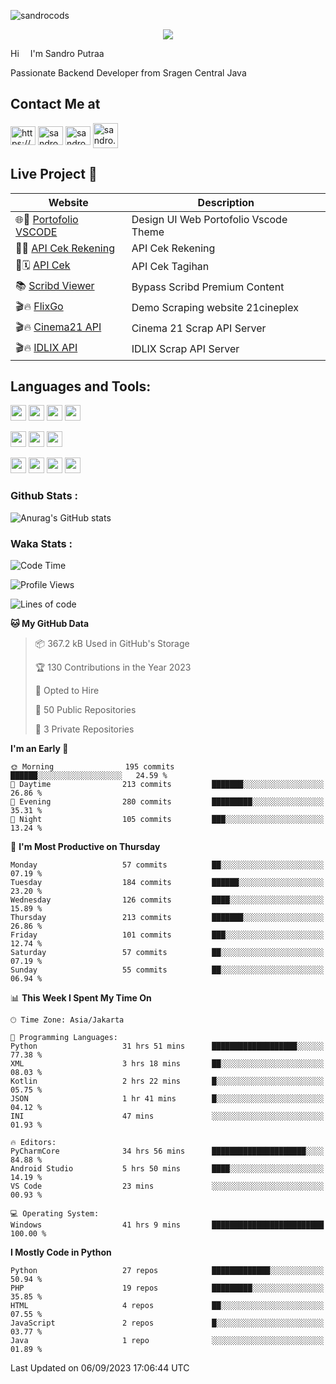 

![sandrocods](https://cardivo.vercel.app/api?name=Martinus%20Krisandro%20Perdana%20Putra&description=Junior%20Backend%20Developer&image=https://avatars.githubusercontent.com/u/59155826?v=4&backgroundColor=%23ecf0f1)
<p align="center" style="p3">
<a href="https://github.com/antonkomarev/github-profile-views-counter">
    <img align="center"  src="https://komarev.com/ghpvc/?username=sandrocods&style=for-the-badge">
</a>
</p>

Hi <img src="https://media.giphy.com/media/hvRJCLFzcasrR4ia7z/giphy.gif" width="10px"> I'm Sandro Putraa

Passionate Backend Developer from Sragen Central Java

## Contact Me at

<p align="left">
    <a href="https://www.linkedin.com/in/sandro-putraa-34b80a19b/" target="blank"><img align="center" src="https://raw.githubusercontent.com/rahuldkjain/github-profile-readme-generator/master/src/images/icons/Social/linked-in-alt.svg" alt="https://www.linkedin.com/in/sandro-putraa-34b80a19b/" height="30" width="40" /></a>
    <a href="https://fb.com/sandro.putraaa" target="blank"><img align="center" src="https://raw.githubusercontent.com/rahuldkjain/github-profile-readme-generator/master/src/images/icons/Social/facebook.svg" alt="sandro.putraaa" height="30" width="40" /></a>
    <a href="https://instagram.com/sandro.putraa" target="blank"><img align="center" src="https://raw.githubusercontent.com/rahuldkjain/github-profile-readme-generator/master/src/images/icons/Social/instagram.svg" alt="sandro.putraa" height="30" width="40" /></a>
    <a href="https://wakatime.com/@sandrocods" target="blank"><img align="center" src="https://wakatime.com/static/img/wakatime-logo-text-vertical.png" alt="sandro.putraa" height="40" width="40" /></a>
   
</p>

## Live Project 🚀


| Website             | Description     |
| ----------------- | --- |
| 🌐👤 [Portofolio VSCODE](http://47.88.53.4:1872/porto/)| Design UI Web Portofolio Vscode Theme |
| 📑👤 [API Cek Rekening](http://47.88.53.4:3333/api/docs) | API Cek Rekening |
| 📑🗓 [API Cek](http://47.88.53.4:1111/api/docs) | API Cek Tagihan |
| 📚 [Scribd Viewer](http://sandroputraa.my.id/scribd/) | Bypass Scribd Premium Content |
| 🎬🔥 [FlixGo](https://testflsk.sandroputraa.com/) | Demo Scraping website 21cineplex  |
| 🎬🔥 [Cinema21 API](https://cinema-21-scrapper.vercel.app/) | Cinema 21 Scrap API Server |
| 🎬🔥 [IDLIX API](https://idlix-api.vercel.app/) | IDLIX Scrap API Server |



## Languages and Tools:

<img src="https://img.shields.io/badge/-Git-white?style=for-the-badge&logo=git" height="25" /></img>
<img src="https://img.shields.io/badge/-GitHub-white?style=for-the-badge&logo=github&logoColor=007ACC" height="25" /></img> <img src="https://img.shields.io/badge/-VS%20Code-white?style=for-the-badge&logo=visual-studio-code&logoColor=007ACC" height="25" /></img> <img src="https://img.shields.io/badge/-Pycharm-white?style=for-the-badge&logo=pycharm&logoColor=007ACC" height="25" /></img>

<img src="https://img.shields.io/badge/-Laravel-white?style=for-the-badge&logo=laravel&logoColor=007ACC" height="25" /></img>
<img src="https://img.shields.io/badge/-Flask-white?style=for-the-badge&logo=flask&logoColor=007ACC" height="25" /></img>
<img src="https://img.shields.io/badge/-Selenium-white?style=for-the-badge&logo=selenium&logoColor=007ACC" height="25" /></img>

<img src="https://img.shields.io/badge/-Python-white?style=for-the-badge&logo=python&logoColor=007ACC" height="25" /></img>
<img src="https://img.shields.io/badge/-Php-white?style=for-the-badge&logo=php&logoColor=007ACC" height="25" /></img>
<img src="https://img.shields.io/badge/-java-white?style=for-the-badge&logo=java&logoColor=007ACC" height="25" /></img>
<img src="https://img.shields.io/badge/-c++-white?style=for-the-badge&logo=c%2B%2B&logoColor=007ACC" height="25" /></img>



### Github Stats :
![Anurag's GitHub stats](https://github-readme-stats.vercel.app/api?username=sandrocods&show_icons=true&theme=transparent)


### Waka Stats :
<!--START_SECTION:waka-->
![Code Time](http://img.shields.io/badge/Code%20Time-1%2C076%20hrs%2027%20mins-blue)

![Profile Views](http://img.shields.io/badge/Profile%20Views-1-blue)

![Lines of code](https://img.shields.io/badge/From%20Hello%20World%20I%27ve%20Written-1.4%20million%20lines%20of%20code-blue)

**🐱 My GitHub Data** 

> 📦 367.2 kB Used in GitHub's Storage 
 > 
> 🏆 130 Contributions in the Year 2023
 > 
> 💼 Opted to Hire
 > 
> 📜 50 Public Repositories 
 > 
> 🔑 3 Private Repositories 
 > 
**I'm an Early 🐤** 

```text
🌞 Morning                195 commits         ██████░░░░░░░░░░░░░░░░░░░   24.59 % 
🌆 Daytime                213 commits         ███████░░░░░░░░░░░░░░░░░░   26.86 % 
🌃 Evening                280 commits         █████████░░░░░░░░░░░░░░░░   35.31 % 
🌙 Night                  105 commits         ███░░░░░░░░░░░░░░░░░░░░░░   13.24 % 
```
📅 **I'm Most Productive on Thursday** 

```text
Monday                   57 commits          ██░░░░░░░░░░░░░░░░░░░░░░░   07.19 % 
Tuesday                  184 commits         ██████░░░░░░░░░░░░░░░░░░░   23.20 % 
Wednesday                126 commits         ████░░░░░░░░░░░░░░░░░░░░░   15.89 % 
Thursday                 213 commits         ███████░░░░░░░░░░░░░░░░░░   26.86 % 
Friday                   101 commits         ███░░░░░░░░░░░░░░░░░░░░░░   12.74 % 
Saturday                 57 commits          ██░░░░░░░░░░░░░░░░░░░░░░░   07.19 % 
Sunday                   55 commits          ██░░░░░░░░░░░░░░░░░░░░░░░   06.94 % 
```


📊 **This Week I Spent My Time On** 

```text
🕑︎ Time Zone: Asia/Jakarta

💬 Programming Languages: 
Python                   31 hrs 51 mins      ███████████████████░░░░░░   77.38 % 
XML                      3 hrs 18 mins       ██░░░░░░░░░░░░░░░░░░░░░░░   08.03 % 
Kotlin                   2 hrs 22 mins       █░░░░░░░░░░░░░░░░░░░░░░░░   05.75 % 
JSON                     1 hr 41 mins        █░░░░░░░░░░░░░░░░░░░░░░░░   04.12 % 
INI                      47 mins             ░░░░░░░░░░░░░░░░░░░░░░░░░   01.93 % 

🔥 Editors: 
PyCharmCore              34 hrs 56 mins      █████████████████████░░░░   84.88 % 
Android Studio           5 hrs 50 mins       ████░░░░░░░░░░░░░░░░░░░░░   14.19 % 
VS Code                  23 mins             ░░░░░░░░░░░░░░░░░░░░░░░░░   00.93 % 

💻 Operating System: 
Windows                  41 hrs 9 mins       █████████████████████████   100.00 % 
```

**I Mostly Code in Python** 

```text
Python                   27 repos            █████████████░░░░░░░░░░░░   50.94 % 
PHP                      19 repos            █████████░░░░░░░░░░░░░░░░   35.85 % 
HTML                     4 repos             ██░░░░░░░░░░░░░░░░░░░░░░░   07.55 % 
JavaScript               2 repos             █░░░░░░░░░░░░░░░░░░░░░░░░   03.77 % 
Java                     1 repo              ░░░░░░░░░░░░░░░░░░░░░░░░░   01.89 % 
```




 Last Updated on 06/09/2023 17:06:44 UTC
<!--END_SECTION:waka-->
